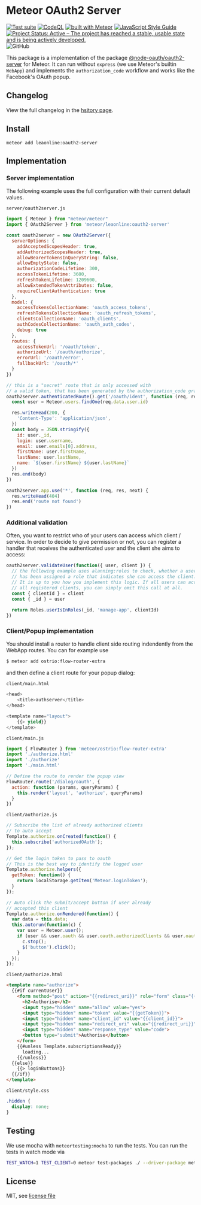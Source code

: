 # Meteor OAuth2 Server

[![Test suite](https://github.com/leaonline/oauth2-server/actions/workflows/tests.yml/badge.svg)](https://github.com/leaonline/oauth2-server/actions/workflows/tests.yml)
[![CodeQL](https://github.com/leaonline/oauth2-server/actions/workflows/codeql-analysis.yml/badge.svg)](https://github.com/leaonline/oauth2-server/actions/workflows/codeql-analysis.yml)
[![built with Meteor](https://img.shields.io/badge/Meteor-package-green?logo=meteor&logoColor=white)](https://atmospherejs.com/leaonline/oauth2-server)
[![JavaScript Style Guide](https://img.shields.io/badge/code_style-standard-brightgreen.svg)](https://standardjs.com)
[![Project Status: Active – The project has reached a stable, usable state and is being actively developed.](https://www.repostatus.org/badges/latest/active.svg)](https://www.repostatus.org/#active)
![GitHub](https://img.shields.io/github/license/leaonline/oauth2-server)

This package is a implementation of the package
[@node-oauth/oauth2-server](https://github.com/node-oauth/node-oauth2-server) 
for Meteor.
It can run without `express` (we use Meteor's builtin `WebApp`) and implements 
the `authorization_code` workflow and works like the Facebook's OAuth popup.

## Changelog

View the full changelog in the [hsitory page](./HISTORY.md).

## Install
```
meteor add leaonline:oauth2-server
```

## Implementation

### Server implementation

The following example uses the full configuration with their current default values.

`server/oauth2server.js`
```javascript
import { Meteor } from "meteor/meteor"
import { OAuth2Server } from 'meteor/leaonline:oauth2-server'

const oauth2server = new OAuth2Server({
  serverOptions: {
    addAcceptedScopesHeader: true,
    addAuthorizedScopesHeader: true,
    allowBearerTokensInQueryString: false,
    allowEmptyState: false,
    authorizationCodeLifetime: 300,
    accessTokenLifetime: 3600,
    refreshTokenLifetime: 1209600,
    allowExtendedTokenAttributes: false,
    requireClientAuthentication: true
  },
  model: {
    accessTokensCollectionName: 'oauth_access_tokens',
    refreshTokensCollectionName: 'oauth_refresh_tokens',
    clientsCollectionName: 'oauth_clients',
    authCodesCollectionName: 'oauth_auth_codes',
    debug: true
  },
  routes: {
    accessTokenUrl: '/oauth/token',
    authorizeUrl: '/oauth/authorize',
    errorUrl: '/oauth/error',
    fallbackUrl: '/oauth/*'
  }
})

// this is a "secret" route that is only accessed with
// a valid token, that has been generated by the authorization_code grant flow
oauth2server.authenticatedRoute().get('/oauth/ident', function (req, res, next) {
  const user = Meteor.users.findOne(req.data.user.id)

  res.writeHead(200, {
    'Content-Type': 'application/json',
  })
  const body = JSON.stringify({
    id: user._id,
    login: user.username,
    email: user.emails[0].address,
    firstName: user.firstName,
    lastName: user.lastName,
    name: `${user.firstName} ${user.lastName}`
  })
  res.end(body)
})

oauth2server.app.use('*', function (req, res, next) {
  res.writeHead(404)
  res.end('route not found')
})

```

### Additional validation

Often, you want to restrict who of your users can access which client / service.
In order to decide to give permission or not, you can register a handler that
receives the authenticated user and the client she aims to access:

```javascript
oauth2server.validateUser(function({ user, client }) {
  // the following example uses alanning:roles to check, whether a user
  // has been assigned a role that indicates she can access the client.
  // It is up to you how you implement this logic. If all users can access
  // all registered clients, you can simply omit this call at all.
  const { clientId } = client
  const { _id } = user
  
  return Roles.userIsInRoles(_id, 'manage-app', clientId)
})
```



### Client/Popup implementation

You should install a router to handle client side routing indendently from the WebApp routes. You can for example use

```bash
$ meteor add ostrio:flow-router-extra
```

and then define a client route for your popup dialog:

`client/main.html`
```javascript
<head>
    <title>authserver</title>
</head>

<template name="layout">
    {{> yield}}
</template>
```

`client/main.js`
```javascript
import { FlowRouter } from 'meteor/ostrio:flow-router-extra'
import './authorize.html'
import './authorize'
import './main.html'

// Define the route to render the popup view
FlowRouter.route('/dialog/oauth', {
  action: function (params, queryParams) {
    this.render('layout', 'authorize', queryParams)
  }
})
```

`client/authorize.js`
```javascript
// Subscribe the list of already authorized clients
// to auto accept
Template.authorize.onCreated(function() {
  this.subscribe('authorizedOAuth');
});

// Get the login token to pass to oauth
// This is the best way to identify the logged user
Template.authorize.helpers({
  getToken: function() {
    return localStorage.getItem('Meteor.loginToken');
  }
});

// Auto click the submit/accept button if user already
// accepted this client
Template.authorize.onRendered(function() {
  var data = this.data;
  this.autorun(function(c) {
    var user = Meteor.user();
    if (user && user.oauth && user.oauth.authorizedClients && user.oauth.authorizedClients.indexOf(data.client_id()) > -1) {
      c.stop();
      $('button').click();
    }
  });
});
```

`client/authorize.html`
```html
<template name="authorize">
  {{#if currentUser}}
    <form method="post" action="{{redirect_uri}}" role="form" class="{{#unless Template.subscriptionsReady}}hidden{{/unless}}">
      <h2>Authorise</h2>
      <input type="hidden" name="allow" value="yes">
      <input type="hidden" name="token" value="{{getToken}}">
      <input type="hidden" name="client_id" value="{{client_id}}">
      <input type="hidden" name="redirect_uri" value="{{redirect_uri}}">
      <input type="hidden" name="response_type" value="code">
      <button type="submit">Authorise</button>
    </form>
    {{#unless Template.subscriptionsReady}}
      loading...
    {{/unless}}
  {{else}}
    {{> loginButtons}}
  {{/if}}
</template>
```

`client/style.css`
```css
.hidden {
  display: none;
}
```

## Testing

We use mocha with `meteortesting:mocha` to run the tests. You can run the tests in watch mode via

```bash
TEST_WATCH=1 TEST_CLIENT=0 meteor test-packages ./ --driver-package meteortesting:mocha
```


## License

MIT, see [license file](./LICENSE)